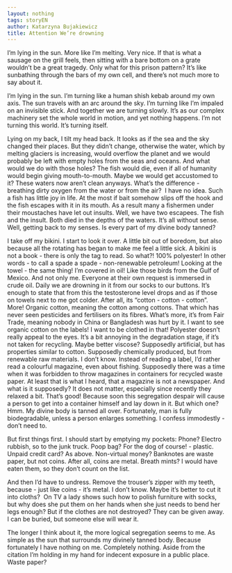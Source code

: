 ```yaml
---
layout: nothing
tags: storyEN
author: Katarzyna Bujakiewicz
title: Attention We’re drowning
---
```

I’m lying in the sun. More like I’m melting. Very nice. If that is what a sausage on the grill feels, then sitting with a bare bottom on a grate wouldn’t be a great tragedy. Only what for this prison pattern? It’s like sunbathing through the bars of my own cell, and there’s not much more to say about it. 

I’m lying in the sun. I’m turning like a human shish kebab around my own axis. The sun travels with an arc around the sky. I’m turning like I’m impaled on an invisible stick. And together we are turning slowly. It’s as our complex machinery set the whole world in motion, and yet nothing happens. I’m not turning this world. It’s turning itself.

Lying on my back, I tilt my head back. It looks as if the sea and the sky changed their places. But they didn’t change, otherwise the water, which by melting glaciers is increasing, would overflow the planet and we would probably be left with empty holes from the seas and oceans. And what would we do with those holes? The fish would die, even if all of humanity would begin giving mouth-to-mouth. Maybe we would get accustomed to it? These waters now aren’t clean anyways. What’s the difference - breathing dirty oxygen from the water or from the air?  I have no idea. Such a fish has little joy in life. At the most if bait somehow slips off the hook and the fish escapes with it in its mouth. As a result many a fishermen under their moustaches have let out insults. Well, we have two escapees. The fish and the insult. Both died in the depths of the waters. It’s all without sense. Well, getting back to my senses. Is every part of my divine body tanned?

I take off my bikini. I start to look it over. A little bit out of boredom, but also because all the rotating has began to make me feel a little sick. A bikini is not a book - there is only the tag to read. So what?! 100% polyester! In other words - to call a spade a spade - non-renewable petroleum! Looking at the towel - the same thing! I’m covered in oil! Like those birds from the Gulf of Mexico. And not only me. Everyone at their own request is immersed in crude oil. Daily we are drowning in it from our socks to our buttons. It’s enough to state that from this the testosterone level drops and as if those on towels next to me got colder. After all, its “cotton - cotton - cotton”. More! Organic cotton, meaning the cotton among cottons. That which has never seen pesticides and fertilisers on its fibres. What’s more, it’s from Fair Trade, meaning nobody in China or Bangladesh was hurt by it. I want to see organic cotton on the labels! I want to be clothed in that! Polyester doesn’t really appeal to the eyes. It’s a bit annoying in the degradation stage, if it’s not taken for recycling. Maybe better viscose? Supposedly artificial, but has properties similar to cotton. Supposedly chemically produced, but from renewable raw materials. I don’t know. Instead of reading a label, I’d rather read a colourful magazine, even about fishing. Supposedly there was a time when it was forbidden to throw magazines in containers for recycled waste paper. At least that is what I heard, that a magazine is not a newspaper. And what is it supposedly? It does not matter, especially since recently they relaxed a bit. That’s good! Because soon this segregation despair will cause a person to get into a container himself and lay down in it. But which one? Hmm. My divine body is tanned all over. Fortunately, man is fully biodegradable, unless a person enlarges something. I confess immodestly - don’t need to. 

But first things first. I should start by emptying my pockets: 
Phone? Electro rubbish, so to the junk truck. 
Poop bag? For the dog of course! - plastic.
Unpaid credit card? As above.
Non-virtual money? Banknotes are waste paper, but not coins. After all, coins are metal.
Breath mints? I would have eaten them, so they don’t count on the list. 

And then I’d have to undress. Remove the trouser’s zipper with my teeth, because - just like coins - it’s metal. I don’t know. Maybe it’s better to cut it into cloths?  On TV a lady shows such how to polish furniture with socks, but why does she put them on her hands when she just needs to bend her legs enough? But if the clothes are not destroyed? They can be given away. I can be buried, but someone else will wear it.

The longer I think about it, the more logical segregation seems to me. As simple as the sun that surrounds my divinely tanned body. Because fortunately I have nothing on me. Completely nothing. Aside from the citation I’m holding in my hand for indecent exposure in a public place. Waste paper? 

